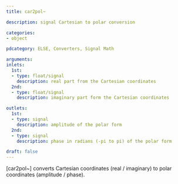 ```yaml
---
title: car2pol~

description: signal Cartesian to polar conversion

categories:
- object

pdcategory: ELSE, Converters, Signal Math

arguments:
inlets:
  1st:
  - type: float/signal
    description: real part from the Cartesian coordinates
  2nd:
  - type: float/signal
    description: imaginary part form the Cartesian coordinates

outlets:
  1st:
  - type: signal
    description: amplitude of the polar form
  2nd:
  - type: signal 
    description: phase in radians (-pi to pi) of the polar form

draft: false
---
```


[car2pol~] converts Cartesian coordinates (real / imaginary) to polar coordinates (amplitude / phase).
